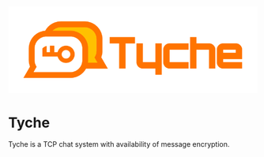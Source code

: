 <p align="center"><img src="/logo/logo.png"></p>


# Tyche
Tyche is a TCP chat system with availability of message encryption.
